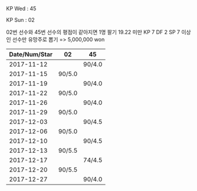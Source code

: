 KP Wed : 45

KP Sun : 02

02번 선수와 45번 선수의 평점이 같아지면 1명 팔기
19.22 미만 KP 7 DF 2 SP 7 이상인 선수만 유망주로 뽑기 => 5,000,000 won 

Date/Num/Star   |    02   |    45   
----------------|---------|---------
2017-11-12      |         |  90/4.0
2017-11-15      |  90/5.0 |        
2017-11-19      |         |  90/4.0
2017-11-22      |  90/5.0 |        
2017-11-26      |         |  90/4.0
2017-11-29      |  90/5.0 |        
2017-12-03      |         |  90/4.5
2017-12-06      |  90/5.0 |        
2017-12-10      |         |  90/4.5
2017-12-13      |  90/5.5 |        
2017-12-17      |         |  74/4.5
2017-12-20      |  90/5.5 |        
2017-12-27      |         |  90/4.0

